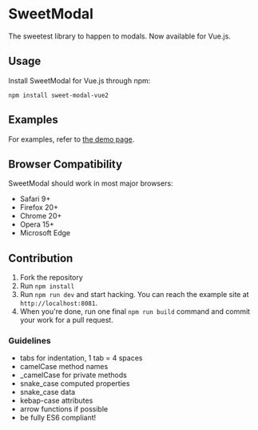 # SweetModal

The sweetest library to happen to modals.
Now available for Vue.js.

## Usage

Install SweetModal for Vue.js through npm:

```
npm install sweet-modal-vue2
```

## Examples

For examples, refer to [the demo page](http://sweet-modal-vue.adepto.as).

## Browser Compatibility

SweetModal should work in most major browsers:

- Safari 9+
- Firefox 20+
- Chrome 20+
- Opera 15+
- Microsoft Edge

## Contribution

1. Fork the repository
2. Run `npm install`
3. Run `npm run dev` and start hacking. You can reach the example site at `http://localhost:8081`.
4. When you're done, run one final `npm run build` command and commit your work for a pull request.

### Guidelines

- tabs for indentation, 1 tab = 4 spaces
- camelCase method names
- _camelCase for private methods
- snake_case computed properties
- snake_case data
- kebap-case attributes
- arrow functions if possible
- be fully ES6 compliant!
